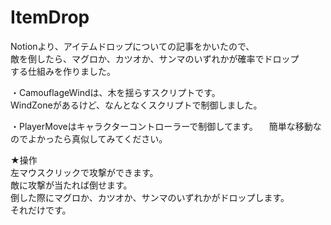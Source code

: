 # ItemDrop  
Notionより、アイテムドロップについての記事をかいたので、  
敵を倒したら、マグロか、カツオか、サンマのいずれかが確率でドロップ  
する仕組みを作りました。


・CamouflageWindは、木を揺らすスクリプトです。  
  WindZoneがあるけど、なんとなくスクリプトで制御しました。  
  
・PlayerMoveはキャラクターコントローラーで制御してます。
 　簡単な移動なのでよかったら真似してみてください。


★操作  
左マウスクリックで攻撃ができます。  
敵に攻撃が当たれば倒せます。  
倒した際にマグロか、カツオか、サンマのいずれかがドロップします。  
それだけです。
